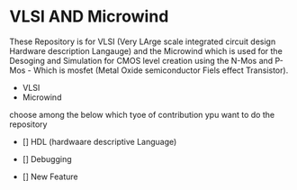 
# VLSI AND Microwind

These Repository is for VLSI (Very LArge scale integrated circuit design Hardware description Langauge) and the Microwind which is used for the Desoging and Simulation for CMOS level creation using the N-Mos and P-Mos - Which is mosfet (Metal Oxide semiconductor Fiels effect Transistor).

- VLSI
- Microwind


choose among the below which tyoe of contribution ypu want to do the repository

- [] HDL (hardwaare descriptive Language)

- [] Debugging

- [] New Feature
